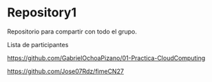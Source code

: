 # Repository1
Repositorio para compartir con todo el grupo.


Lista de participantes


https://github.com/GabrielOchoaPizano/01-Practica-CloudComputing

https://github.com/Jose07Rdz/fimeCN27
